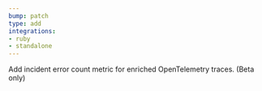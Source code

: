 ```yaml
---
bump: patch
type: add
integrations:
- ruby
- standalone
---
```


Add incident error count metric for enriched OpenTelemetry traces. (Beta only)
